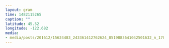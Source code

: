 ```yaml
---
layout: gram
time: 1482115265
caption: ""
latitude: 45.52
longitude: -122.682
media:
- media/posts/201612/15624483_243361412762624_8519883641042501632_n_17861559214064370.jpg
---
```

